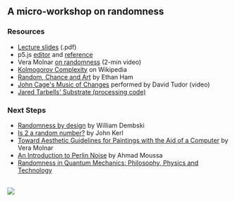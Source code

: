

## A micro-workshop on randomness



### Resources

* [Lecture slides](https://raw.githubusercontent.com/dhowe/rws/master/slides.pdf) (.pdf)
* p5.js [editor](https://editor.p5js.org/) and [reference](https://p5js.org/reference/)
* Vera Molnar [on randomness](https://rednoise.org/teaching/Molnar-Randomness.mp4) (2-min video)
* [Kolmogorov Complexity](https://en.wikipedia.org/wiki/Kolmogorov_complexity) on Wikipedia
* [Random, Chance and Art](https://rednoise.org/pdal/uploads/Ham_StochasticArt.pdf) by Ethan Ham 
* [John Cage's Music of Changes](https://www.youtube.com/watch?v=FRyb47cz5mo&list=OLAK5uy_kCIblLdqdZcieAt4jbqBGREMVYoZGFsK4) performed by David Tudor (video)
* [Jared Tarbells' Substrate (processing code)](https://raw.githubusercontent.com/dhowe/rws/master/substrate.pde)

### Next Steps
* [Randomness by design](https://citeseerx.ist.psu.edu/viewdoc/download?doi=10.1.1.94.6651&rep=rep1&type=pdf) by William Dembski
* [Is 2 a random number?](http://johnkerl.org/doc/is-two-a-random-number.pdf) by John Kerl
* [Toward Aesthetic Guidelines for Paintings with the Aid of a Computer](https://rednoise.org/softas/uploads/molnar.pdf) by Vera Molnar 
* [An Introduction to Perlin Noise](https://gorillasun.de/blog/Introduction-to-Perlin-Noise-in-P5JS-and-Processing) by Ahmad Moussa
* [Randomness in Quantum Mechanics: Philosophy, Physics and Technology](https://arxiv.org/pdf/1611.02176.pdf)

<br>

<img src="https://raw.githubusercontent.com/dhowe/rws/master/randomness.png"/>



